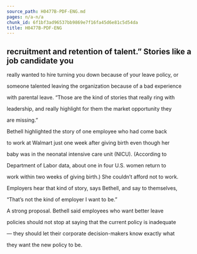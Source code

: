 ```yaml
---
source_path: H0477B-PDF-ENG.md
pages: n/a-n/a
chunk_id: 6f1bf3ad96537bb9869e7f16fa45d6e81c5d54da
title: H0477B-PDF-ENG
---
```

## recruitment and retention of talent.” Stories like a job candidate you

really wanted to hire turning you down because of your leave policy, or

someone talented leaving the organization because of a bad experience

with parental leave. “Those are the kind of stories that really ring with

leadership, and really highlight for them the market opportunity they

are missing.”

Bethell highlighted the story of one employee who had come back

to work at Walmart just one week after giving birth even though her

baby was in the neonatal intensive care unit (NICU). (According to

Department of Labor data, about one in four U.S. women return to

work within two weeks of giving birth.) She couldn’t afford not to work.

Employers hear that kind of story, says Bethell, and say to themselves,

“That’s not the kind of employer I want to be.”

A strong proposal. Bethell said employees who want better leave

policies should not stop at saying that the current policy is inadequate

— they should let their corporate decision-makers know exactly what

they want the new policy to be.
